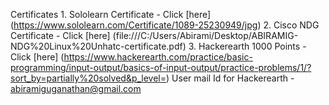 Certificates
    1.  Sololearn Certificate - Click [here] (https://www.sololearn.com/Certificate/1089-25230949/jpg)
    2.  Cisco NDG Certificate - Click [here] (file:///C:/Users/Abirami/Desktop/ABIRAMIG-NDG%20Linux%20Unhatc-certificate.pdf)
    3.  Hackerearth 1000 Points - Click [here] (https://www.hackerearth.com/practice/basic-programming/input-output/basics-of-input-output/practice-problems/1/?sort_by=partially%20solved&p_level=)
        User mail Id for Hackerearth - abiramiguganathan@gmail.com
    
